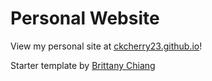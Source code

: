 # Personal Website

View my personal site at [ckcherry23.github.io](https://ckcherry23.github.io)!

Starter template by [Brittany Chiang](https://brittanychiang.com)
